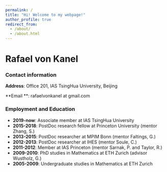 ```yaml
---
permalink: /
title: "Hi! Welcome to my webpage!"
author_profile: true
redirect_from: 
  - /about/
  - /about.html
---
```



# Rafael von Kanel

### Contact information

**Address**: Office 201, IAS TsingHua University, Beijing

**Email  **: rafaelvonkanel at gmail.com

### Employment and Education
- **2019-now**: Associate member at IAS TsingHua University
- **2015-2018**: PostDoc research fellow at Princeton University (mentor Zhang, S.)
- **2013-2015**: PostDoc researcher at MPIM Bonn (mentor Faltings, G.)
- **2012-2013**: PostDoc researcher at IHES (mentor Soule, C.)
- **2011-2012**: Member at IAS Princeton (mentor Sarnak, P. and Taylor, R.)
- **2009-2010**: PhD studies in Mathematics at ETH Zurich (advisor Wustholz, G.)
- **2005-2009**: Undergraduate studies in Mathematics at ETH Zurich
